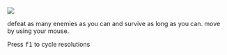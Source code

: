 <img src="https://i.imgur.com/NiDXKEl.png">

defeat as many enemies as you can and survive as long as you can.
move by using your mouse.

Press <kbd>f1</kbd> to cycle resolutions
